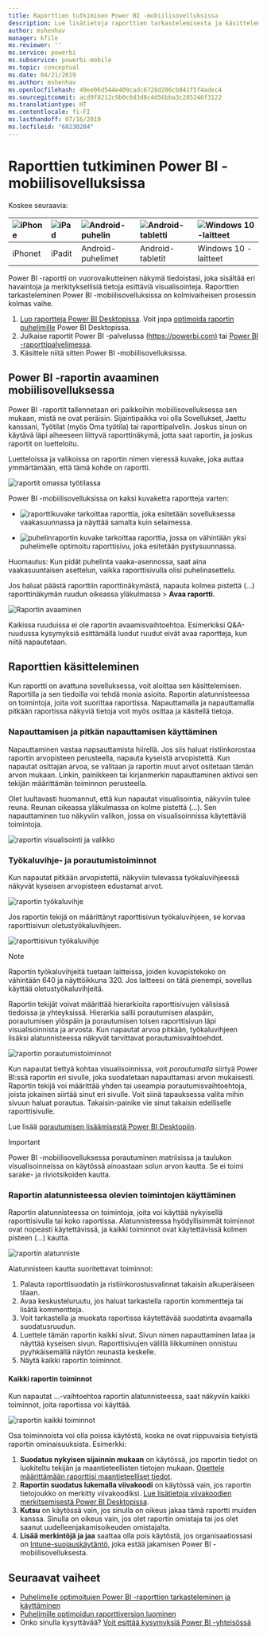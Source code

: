 ```yaml
---
title: Raporttien tutkiminen Power BI -mobiilisovelluksissa
description: Lue lisätietoja raporttien tarkastelemisesta ja käsittelemisestä Power BI -mobiilisovelluksissa puhelimella tai tabletilla. Voit luoda raportteja Power BI -palvelussa tai Power BI Desktopissa ja käsitellä niitä sitten mobiilisovelluksissa.
author: mshenhav
manager: kfile
ms.reviewer: ''
ms.service: powerbi
ms.subservice: powerbi-mobile
ms.topic: conceptual
ms.date: 04/21/2019
ms.author: mshenhav
ms.openlocfilehash: 49ee06d544e409cadc6728d286cb841f5f4adec4
ms.sourcegitcommit: acd9f8212c9b0c6d3d8c4d56bba3c285246f3122
ms.translationtype: HT
ms.contentlocale: fi-FI
ms.lasthandoff: 07/16/2019
ms.locfileid: "68230284"
---
```

# <a name="explore-reports-in-the-power-bi-mobile-apps"></a>Raporttien tutkiminen Power BI -mobiilisovelluksissa
Koskee seuraavia:

| ![iPhone](././media/mobile-reports-in-the-mobile-apps/ios-logo-40-px.png) | ![iPad](././media/mobile-reports-in-the-mobile-apps/ios-logo-40-px.png) | ![Android-puhelin](././media/mobile-reports-in-the-mobile-apps/android-logo-40-px.png) | ![Android-tabletti](././media/mobile-reports-in-the-mobile-apps/android-logo-40-px.png) | ![Windows 10 -laitteet](./media/mobile-reports-in-the-mobile-apps/win-10-logo-40-px.png) |
|:--- |:--- |:--- |:--- |:--- |
| iPhonet |iPadit |Android-puhelimet |Android-tabletit |Windows 10 -laitteet |

Power BI -raportti on vuorovaikutteinen näkymä tiedoistasi, joka sisältää eri havaintoja ja merkityksellisiä tietoja esittäviä visualisointeja. Raporttien tarkasteleminen Power BI -mobiilisovelluksissa on kolmivaiheisen prosessin kolmas vaihe.

1. [Luo raportteja Power BI Desktopissa](../../desktop-report-view.md). Voit jopa [optimoida raportin puhelimille](mobile-apps-view-phone-report.md) Power BI Desktopissa. 
2. Julkaise raportit Power BI -palvelussa [(https://powerbi.com)](https://powerbi.com) tai [Power BI -raporttipalvelimessa](../../report-server/get-started.md).  
3. Käsittele niitä sitten Power BI -mobiilisovelluksissa.

## <a name="open-a-power-bi-report-in-the-mobile-app"></a>Power BI -raportin avaaminen mobiilisovelluksessa
Power BI -raportit tallennetaan eri paikkoihin mobiilisovelluksessa sen mukaan, mistä ne ovat peräisin. Sijaintipaikka voi olla Sovellukset, Jaettu kanssani, Työtilat (myös Oma työtila) tai raporttipalvelin. Joskus sinun on käytävä läpi aiheeseen liittyvä raporttinäkymä, jotta saat raportin, ja joskus raportit on luetteloitu.

Luetteloissa ja valikoissa on raportin nimen vieressä kuvake, joka auttaa ymmärtämään, että tämä kohde on raportti. 

![raportit omassa työtilassa](./media/mobile-reports-in-the-mobile-apps/reports-my-workspace.png) 

Power BI -mobiilisovelluksissa on kaksi kuvaketta raportteja varten:

* ![raporttikuvake](./media/mobile-reports-in-the-mobile-apps/report-default-icon.png) tarkoittaa raporttia, joka esitetään sovelluksessa vaakasuunnassa ja näyttää samalta kuin selaimessa.

* ![puhelinraportin kuvake](./media/mobile-reports-in-the-mobile-apps/report-phone-icon.png) tarkoittaa raporttia, jossa on vähintään yksi puhelimelle optimoitu raporttisivu, joka esitetään pystysuunnassa. 

Huomautus: Kun pidät puhelinta vaaka-asennossa, saat aina vaakasuuntaisen asettelun, vaikka raporttisivulla olisi puhelinasettelu. 

Jos haluat päästä raporttiin raporttinäkymästä, napauta kolmea pistettä (...) raporttinäkymän ruudun oikeassa yläkulmassa > **Avaa raportti**.
  
  ![Raportin avaaminen](./media/mobile-reports-in-the-mobile-apps/power-bi-android-open-report-tile.png)
  
  Kaikissa ruuduissa ei ole raportin avaamisvaihtoehtoa. Esimerkiksi Q&A-ruudussa kysymyksiä esittämällä luodut ruudut eivät avaa raportteja, kun niitä napautetaan. 
  
## <a name="interacting-with-reports"></a>Raporttien käsitteleminen
Kun raportti on avattuna sovelluksessa, voit aloittaa sen käsittelemisen. Raportilla ja sen tiedoilla voi tehdä monia asioita. Raportin alatunnisteessa on toimintoja, joita voit suorittaa raportissa. Napauttamalla ja napauttamalla pitkään raportissa näkyviä tietoja voit myös osittaa ja käsitellä tietoja.

### <a name="using-tap-and-long-tap"></a>Napauttamisen ja pitkän napauttamisen käyttäminen
Napauttaminen vastaa napsauttamista hiirellä. Jos siis haluat ristiinkorostaa raportin arvopisteen perusteella, napauta kyseistä arvopistettä.
Kun napautat osittajan arvoa, se valitaan ja raportin muut arvot ositetaan tämän arvon mukaan. Linkin, painikkeen tai kirjanmerkin napauttaminen aktivoi sen tekijän määrittämän toiminnon perusteella.

Olet luultavasti huomannut, että kun napautat visualisointia, näkyviin tulee reuna. Reunan oikeassa yläkulmassa on kolme pistettä (...). Sen napauttaminen tuo näkyviin valikon, jossa on visualisoinnissa käytettäviä toimintoja.

![raportin visualisointi ja valikko](./media/mobile-reports-in-the-mobile-apps/report-visual-menu.png)

### <a name="tooltip-and-drill-actions"></a>Työkaluvihje- ja porautumistoiminnot

Kun napautat pitkään arvopistettä, näkyviin tulevassa työkaluvihjeessä näkyvät kyseisen arvopisteen edustamat arvot. 

![raportin työkaluvihje](./media/mobile-reports-in-the-mobile-apps/report-tooltip.png)

Jos raportin tekijä on määrittänyt raporttisivun työkaluvihjeen, se korvaa raporttisivun oletustyökaluvihjeen.

![raporttisivun työkaluvihje](./media/mobile-reports-in-the-mobile-apps/report-page-tooltip.png)

> [!NOTE]
> Raportin työkaluvihjeitä tuetaan laitteissa, joiden kuvapistekoko on vähintään 640 ja näyttöikkuna 320. Jos laitteesi on tätä pienempi, sovellus käyttää oletustyökaluvihjeitä.

Raportin tekijät voivat määrittää hierarkioita raporttisivujen välisissä tiedoissa ja yhteyksissä. Hierarkia sallii porautumisen alaspäin, porautumisen ylöspäin ja porautumisen toisen raporttisivun läpi visualisoinnista ja arvosta. Kun napautat arvoa pitkään, työkaluvihjeen lisäksi alatunnisteessa näkyvät tarvittavat porautumisvaihtoehdot. 

![raportin porautumistoiminnot](./media/mobile-reports-in-the-mobile-apps/report-drill-actions.png)

Kun napautat tiettyä kohtaa visualisoinnissa, voit *porautumalla* siirtyä Power BI:ssä raportin eri sivulle, joka suodatetaan napauttamasi arvon mukaisesti.  Raportin tekijä voi määrittää yhden tai useampia porautumisvaihtoehtoja, joista jokainen siirtää sinut eri sivulle. Voit siinä tapauksessa valita mihin sivuun haluat porautua. Takaisin-painike vie sinut takaisin edelliselle raporttisivulle.

Lue lisää [porautumisen lisäämisestä Power BI Desktopiin](../../desktop-drillthrough.md).
   
   > [!IMPORTANT]
   > Power BI -mobiilisovelluksessa porautuminen matriisissa ja taulukon visualisoinneissa on käytössä ainoastaan solun arvon kautta. Se ei toimi sarake- ja riviotsikoiden kautta.
   
   
   
### <a name="using-the-actions-in-the-report-footer"></a>Raportin alatunnisteessa olevien toimintojen käyttäminen
Raportin alatunnisteessa on toimintoja, joita voi käyttää nykyisellä raporttisivulla tai koko raportissa. Alatunnisteessa hyödyllisimmät toiminnot ovat nopeasti käytettävissä, ja kaikki toiminnot ovat käytettävissä kolmen pisteen (...) kautta.

![raportin alatunniste](./media/mobile-reports-in-the-mobile-apps/report-footer.png)

Alatunnisteen kautta suoritettavat toiminnot:
1) Palauta raporttisuodatin ja ristiinkorostusvalinnat takaisin alkuperäiseen tilaan.
2) Avaa keskusteluruutu, jos haluat tarkastella raportin kommentteja tai lisätä kommentteja.
3) Voit tarkastella ja muokata raportissa käytettävää suodatinta avaamalla suodatusruudun.
4) Luettele tämän raportin kaikki sivut. Sivun nimen napauttaminen lataa ja näyttää kyseisen sivun.
Raporttisivujen välillä liikkuminen onnistuu pyyhkäisemällä näytön reunasta keskelle.
5) Näytä kaikki raportin toiminnot.

#### <a name="all-report-actions"></a>Kaikki raportin toiminnot
Kun napautat ...-vaihtoehtoa raportin alatunnisteessa, saat näkyviin kaikki toiminnot, joita raportissa voi käyttää. 

![raportin kaikki toiminnot](./media/mobile-reports-in-the-mobile-apps/report-all-actions.png)

Osa toiminnoista voi olla poissa käytöstä, koska ne ovat riippuvaisia tietyistä raportin ominaisuuksista.
Esimerkki:
1) **Suodatus nykyisen sijainnin mukaan** on käytössä, jos raportin tiedot on luokiteltu tekijän ja maantieteellisten tietojen mukaan. [Opettele määrittämään raporttisi maantieteelliset tiedot](https://docs.microsoft.com/power-bi/desktop-mobile-geofiltering).
2) **Raportin suodatus lukemalla viivakoodi** on käytössä vain, jos raportin tietojoukko on merkitty viivakoodiksi. [Lue lisätietoja viivakoodien merkitsemisestä Power BI Desktopissa](https://docs.microsoft.com/power-bi/desktop-mobile-barcodes). 
3) **Kutsu** on käytössä vain, jos sinulla on oikeus jakaa tämä raportti muiden kanssa. Sinulla on oikeus vain, jos olet raportin omistaja tai jos olet saanut uudelleenjakamisoikeuden omistajalta.
4) **Lisää merkintöjä ja jaa** saattaa olla pois käytöstä, jos organisaatiossasi on [Intune-suojauskäytäntö](https://docs.microsoft.com/intune/app-protection-policies), joka estää jakamisen Power BI -mobiilisovelluksesta. 

## <a name="next-steps"></a>Seuraavat vaiheet
* [Puhelimelle optimoitujen Power BI -raporttien tarkasteleminen ja käyttäminen](mobile-apps-view-phone-report.md)
* [Puhelimille optimoidun raporttiversion luominen](../../desktop-create-phone-report.md)
* Onko sinulla kysyttävää? [Voit esittää kysymyksiä Power BI -yhteisössä](http://community.powerbi.com/)

